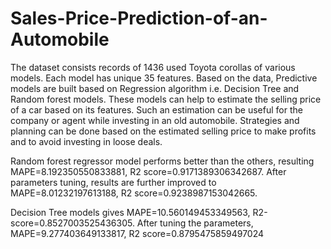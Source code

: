 # Sales-Price-Prediction-of-an-Automobile

The dataset consists records of 1436 used Toyota corollas of various models. Each model has unique 35 features. Based on the data, Predictive models are built based on Regression algorithm i.e. Decision Tree and Random forest models. These models can help to estimate the selling price of a car based on its features. Such an estimation can be useful for the company or agent while investing in an old automobile. Strategies and planning can be done based on the estimated selling price to make profits and to avoid investing in loose deals.

Random forest regressor model performs better than the others,  resulting MAPE=8.192350550833881, R2 score=0.9171389306342687. After parameters tuning, results are further improved to MAPE=8.01232197613188, R2 score=0.9238987153042665.

Decision Tree models gives MAPE=10.560149453349563, R2-score=0.8527003525436305. After tuning the parameters, MAPE=9.277403649133817, R2 score=0.8795475859497024
